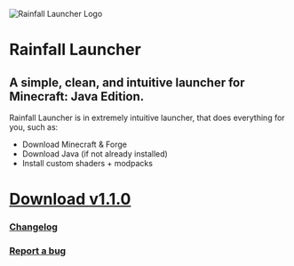 ![Rainfall Launcher Logo](https://u.cubeupload.com/4x2mc/rf150.png)
# **Rainfall Launcher**
## A simple, clean, and intuitive launcher for Minecraft: Java Edition.
Rainfall Launcher is in extremely intuitive launcher, that does everything for you, such as:

 - Download Minecraft & Forge
 - Download Java (if not already installed)
 - Install custom shaders + modpacks

# [Download **v1.1.0**](https://github.com/RainfallMC/Launcher/releases/tag/1.1.0)
### [Changelog](https://rainfallmc.github.io/changelog/l/110)
### [Report a bug](https://rainfallmc.github.io/policies/l/security)


